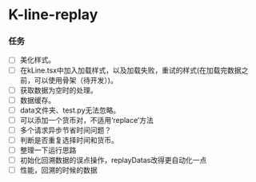 # K-line-replay

### 任务

- [ ] 美化样式。
- [ ] 在kLine.tsx中加入加载样式，以及加载失败，重试的样式(在加载完数据之前，可以使用骨架（待开发）)。
- [ ] 获取数据为空时的处理。
- [ ] 数据缓存。
- [ ] data文件夹、test.py无法忽略。
- [ ] 可以添加一个货币对，不适用‘replace’方法
- [ ] 多个请求异步节省时间问题？
- [ ] 判断是否重复选择时间和货币。
- [ ] 整理一下运行思路
- [ ] 初始化回溯数据的误点操作，replayDatas改得更自动化一点
- [ ] 性能，回溯的时候的数据